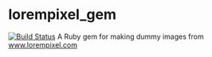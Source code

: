 lorempixel_gem
==============
[![Build Status](https://travis-ci.org/xeraseth/lorempixel_gem.png)](https://travis-ci.org/xeraseth/lorempixel_gem)
A Ruby gem for making dummy images from www.lorempixel.com
